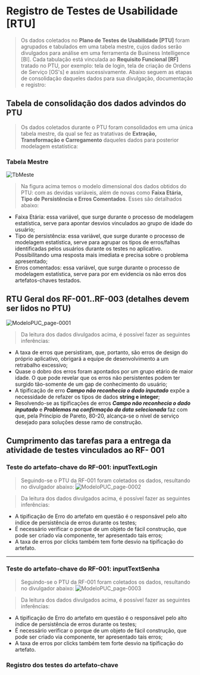# Registro de Testes de Usabilidade [RTU]

> Os dados coletados no **Plano de Testes de Usabilidade [PTU]** foram agrupados e tabulados em uma tabela mestre, cujos dados serão divulgados para análise em uma ferramenta de Business Intelligence [BI]. Cada tabulação está vinculada ao **Requisito Funcional [RF]** tratado no PTU, por exemplo: tela de login, tela de criação de Ordens de Serviço [OS's] e assim sucessivamente. Abaixo seguem as etapas de consolidação daqueles dados para sua divulgação, documentação e registro:


## Tabela de consolidação dos dados advindos do PTU
> Os dados coletados durante o PTU foram consolidados em uma única tabela mestre, da qual se fez as tratativas de **Extração, Transformação e Carregamento** daqueles dados para posterior modelagem estatística:

### Tabela Mestre

![TbMeste](https://user-images.githubusercontent.com/36858665/198893402-17c217b4-b7db-4752-a1e3-52c0c88027b2.PNG)

> Na figura acima temos o modelo dimensional dos dados obtidos do PTU: com as devidas variáveis, além de novas como **Faixa Etária, Tipo de Persistência e Erros Comentados**. Esses são detalhados abaixo:

- Faixa Etária: essa variável, que surge durante o processo de modelagem estatística, serve para apontar desvios vinculados ao grupo de idade do usuário;
- Tipo de persistência: essa variável, que surge durante o processo de modelagem estatística, serve para agrupar os tipos de erros/falhas identificadas pelos usuários durante os testes no aplicativo. Possibilitando uma resposta mais imediata e precisa sobre o problema apresentado;
- Erros comentados: essa variável, que surge durante o processo de modelagem estatística, serve para por em evidencia os não erros dos artefatos-chaves testados.

## RTU Geral dos RF-001..RF-003 (detalhes devem ser lidos no PTU)

![ModeloPUC_page-0001](https://user-images.githubusercontent.com/36858665/198895147-a0173724-f3a5-4b5c-8e38-282282e47058.jpg)
> Da leitura dos dados divulgados acima, é possível fazer as seguintes inferências:
- A taxa de erros que persistiram, que, portanto, são erros de design do próprio aplicativo, obrigará a equipe de desenvolvimento a um retrabalho excessivo;
- Quase o dobro dos erros foram apontados por um grupo etário de maior idade. O que pode revelar que os erros não persistentes podem ter surgido tão-somente de um gap de conhecimento do usuário;
- A tipificação de erro **_Campo não reconhecia o dado inputado_** expõe a necessidade de refazer os tipos de dados **string e integer**;
- Resolvendo-se as tipificações de erros **_Campo não reconhecia o dado inputado_** e **_Problemas na confirmação da data selecionada_** faz com que, pela Princípio de Pareto, 80-20, alcança-se o nivel de serviço desejado para soluções desse ramo de construção.


## Cumprimento das tarefas para a entrega da atividade de testes vinculados ao RF- 001

### Teste do artefato-chave do RF-001: inputTextLogin
> Seguindo-se o PTU da RF-001 foram coletados os dados, resultando no divulgador abaixo:
![ModeloPUC_page-0002](https://user-images.githubusercontent.com/36858665/198896387-8850113e-e4e7-4bb4-a26d-dd6dad1c12a1.jpg)

> Da leitura dos dados divulgados acima, é possível fazer as seguintes inferências:
- A tipificação de Erro do artefato em questão é o responsável pelo alto índice de persistência de erros durante os testes;
- É necessário verificar o porque de um objeto de fácil construção, que pode ser criado via componente, ter apresentado tais erros;
- A taxa de erros por clicks também tem forte desvio na tipificação do artefato.

***

### Teste do artefato-chave do RF-001: inputTextSenha
> Seguindo-se o PTU da RF-001 foram coletados os dados, resultando no divulgador abaixo:
![ModeloPUC_page-0003](https://user-images.githubusercontent.com/36858665/198896788-0631c9ef-6001-49a7-8330-353af6b2ebc0.jpg)


> Da leitura dos dados divulgados acima, é possível fazer as seguintes inferências:
- A tipificação de Erro do artefato em questão é o responsável pelo alto índice de persistência de erros durante os testes;
- É necessário verificar o porque de um objeto de fácil construção, que pode ser criado via componente, ter apresentado tais erros;
- A taxa de erros por clicks também tem forte desvio na tipificação do artefato.

### Registro dos testes do artefato-chave
                              



